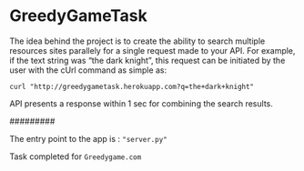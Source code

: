 # GreedyGameTask

The idea behind the project is to create the ability to search multiple resources sites parallely for a single request made to your API.
For example, if the text string was “the dark knight”, this request can be initiated by the user with the cUrl command as simple as:

``` curl "http://greedygametask.herokuapp.com?q=the+dark+knight" ```

API presents a response within 1 sec for combining the search results.

#########

The entry point to the app is : ``` "server.py" ```

Task completed for ``` Greedygame.com ```
